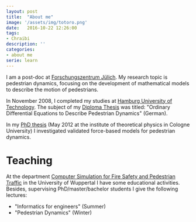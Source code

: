 ```yaml
---
layout: post
title:  "About me"
image: '/assets/img/totoro.png'
date:   2016-10-22 12:26:00
tags:
- Chraibi
description: ''
categories:
- about me
serie: learn
---
```



I am a post-doc at <a href="http://www.fz-juelich.de">Forschungszentrum Jülich</a>.
My research topic is pedestrian dynamics, focusing on the development of mathematical models 
to describe the motion of pedestrians.

In November 2008, I completed my studies at <a href="http://www.tu-harburg.de/">Hamburg University of Technology</a>. 
The subject of my <a href="http://juwel.fz-juelich.de:8080/dspace/handle/2128/3663">Diploma Thesis</a> was titled: 
"Ordinary Differential Equations to Describe Pedestrian Dynamics" (German).  

In my <a href="http://juser.fz-juelich.de/record/21705">PhD thesis</a> 
(May 2012 at the institute of theoretical physics in Cologne University) 
I investigated validated force-based models for pedestrian dynamics.

Teaching
=====

At the department <a href="http://www.asim.uni-wuppertal.de/en.html">Computer Simulation for Fire Safety and 
Pedestrian Traffic</a> in the University of Wuppertal 
I have some educational activities. Besides, supervising PhD/master/bachelor students I give the following lectures:


- "Informatics for engineers" (Summer)
- "Pedestrian Dynamics" (Winter)


